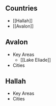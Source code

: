## Countries
* [[Hallah]]
* [[Avalon]]

## Avalon
* Key Areas
	* [[Lake Eliade]]
* Cities

## Hallah
* Key Areas
* Cities